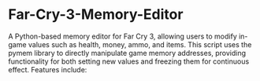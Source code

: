 # Far-Cry-3-Memory-Editor
A Python-based memory editor for Far Cry 3, allowing users to modify in-game values such as health, money, ammo, and items. This script uses the pymem library to directly manipulate game memory addresses, providing functionality for both setting new values and freezing them for continuous effect. Features include:
